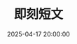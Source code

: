 ---
title: 即刻短文
date: 2025-04-17 20:00:00
type: brevity
cover: ""
desc: 分享生活的小确幸
leftend: ""
rightend: ""
---